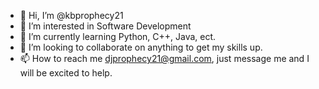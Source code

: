 - 👋 Hi, I’m @kbprophecy21
- 👀 I’m interested in Software Development
- 🌱 I’m currently learning Python, C++, Java, ect.
- 💞️ I’m looking to collaborate on anything to get my skills up.
- 📫 How to reach me djprophecy21@gmail.com, just message me and I will be excited to help.

<!---
kbprophecy21/kbprophecy21 is a ✨ special ✨ repository because its `README.md` (this file) appears on your GitHub profile.
You can click the Preview link to take a look at your changes.
--->
